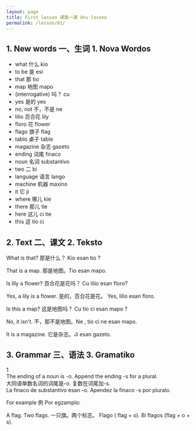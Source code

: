 ```yaml
---
layout: page
title: First lesson 课第一课 Unu lesono
permalink: /lesson/01/
---
```


## 1. New words 一、生词 1. Nova Wordos

* what 什么 kio
* to be 是 esi
* that 那 tio
* map 地图 mapo
* (interrogative) 吗？ cu
* yes 是的 yes
* no, not 不，不是 ne
* lilio 百合花 lily
* floro 花 flower
* flago 旗子 flag
* tablo 桌子 table
* magazine 杂志 gazeto
* ending 词尾 finaco
* noun 名词 substantivo
* two 二 bi
* language 语言 lango
* machine 机器 maxino
* it 它 ji
* where 哪儿 kie
* there 那儿 tie
* here 这儿 ci tie
* this 这 tio ci

## 2. Text 二、课文 2. Teksto

What is that? 那是什么？ Kio esan tio ?

That is a map. 那是地图。Tio esan mapo.

Is lily a flower? 百合花是花吗？ Cu lilio esan floro? 

Yes, a lily is a flower. 是的，百合花是花。 Yes, lilio esan floro.

Is this a map? 这是地图吗？ Cu tio ci esan mapo ?

No, it isn't. 不，那不是地图。Ne , tio ci ne esan mapo.

It is a magazine. 它是杂志。Ji esan gazeto.

## 3. Grammar 三、语法 3. Gramatiko

1\
The ending of a noun is -o. Append the ending -s for a plural.\
大同语单数名词的词尾是-o. 复数在词尾加-s.\
La finaco de substantivo esan -o. Apendez la finaco -s por pluralo.

For example 例 Por egzamplo:

A flag. Two flags.
一只旗。两个标志。
Flago ( flag + o). Bi flagos (flag + o + s).
